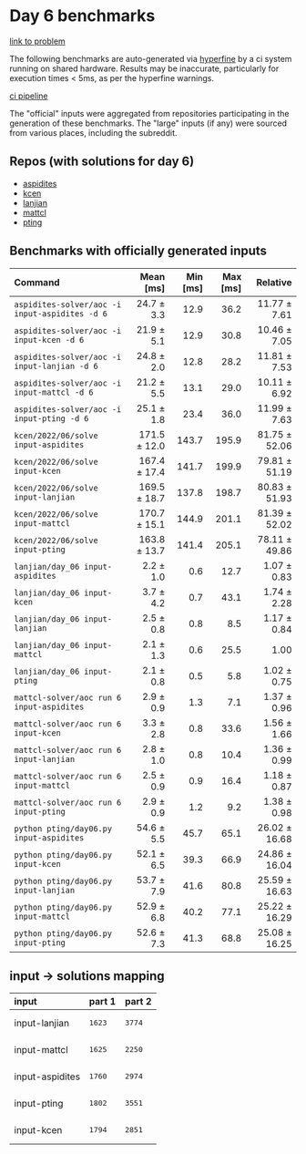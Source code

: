 # Day 6 benchmarks

[link to problem](http://adventofcode.com/2022/day/6)

The following benchmarks are auto-generated via [hyperfine](https://github.com/sharkdp/hyperfine) by a ci system running on shared hardware. Results may be inaccurate, particularly for execution times < 5ms, as per the hyperfine warnings.

[ci pipeline](http://ci.papercode.net:8080/teams/aoc2022/pipelines/aoc-compare-2022)

The "official" inputs were aggregated from repositories participating in the generation of these benchmarks. The "large" inputs (if any) were sourced from various places, including the subreddit.

## Repos (with solutions for day 6)


- [aspidites](https://github.com/aspidites/aoc2022)
- [kcen](https://github.com/kcen/AdventOfCode)
- [lanjian](https://github.com/LanJian/aoc-2022)
- [mattcl](https://github.com/mattcl/aoc2022)
- [pting](https://github.com/pting/aoc2022)

## Benchmarks with officially generated inputs
| Command | Mean [ms] | Min [ms] | Max [ms] | Relative |
|:---|---:|---:|---:|---:|
| `aspidites-solver/aoc -i input-aspidites -d 6` | 24.7 ± 3.3 | 12.9 | 36.2 | 11.77 ± 7.61 |
| `aspidites-solver/aoc -i input-kcen -d 6` | 21.9 ± 5.1 | 12.9 | 30.8 | 10.46 ± 7.05 |
| `aspidites-solver/aoc -i input-lanjian -d 6` | 24.8 ± 2.0 | 12.8 | 28.2 | 11.81 ± 7.53 |
| `aspidites-solver/aoc -i input-mattcl -d 6` | 21.2 ± 5.5 | 13.1 | 29.0 | 10.11 ± 6.92 |
| `aspidites-solver/aoc -i input-pting -d 6` | 25.1 ± 1.8 | 23.4 | 36.0 | 11.99 ± 7.63 |
| `kcen/2022/06/solve input-aspidites` | 171.5 ± 12.0 | 143.7 | 195.9 | 81.75 ± 52.06 |
| `kcen/2022/06/solve input-kcen` | 167.4 ± 17.4 | 141.7 | 199.9 | 79.81 ± 51.19 |
| `kcen/2022/06/solve input-lanjian` | 169.5 ± 18.7 | 137.8 | 198.7 | 80.83 ± 51.93 |
| `kcen/2022/06/solve input-mattcl` | 170.7 ± 15.1 | 144.9 | 201.1 | 81.39 ± 52.02 |
| `kcen/2022/06/solve input-pting` | 163.8 ± 13.7 | 141.4 | 205.1 | 78.11 ± 49.86 |
| `lanjian/day_06 input-aspidites` | 2.2 ± 1.0 | 0.6 | 12.7 | 1.07 ± 0.83 |
| `lanjian/day_06 input-kcen` | 3.7 ± 4.2 | 0.7 | 43.1 | 1.74 ± 2.28 |
| `lanjian/day_06 input-lanjian` | 2.5 ± 0.8 | 0.8 | 8.5 | 1.17 ± 0.84 |
| `lanjian/day_06 input-mattcl` | 2.1 ± 1.3 | 0.6 | 25.5 | 1.00 |
| `lanjian/day_06 input-pting` | 2.1 ± 0.8 | 0.5 | 5.8 | 1.02 ± 0.75 |
| `mattcl-solver/aoc run 6 input-aspidites` | 2.9 ± 0.9 | 1.3 | 7.1 | 1.37 ± 0.96 |
| `mattcl-solver/aoc run 6 input-kcen` | 3.3 ± 2.8 | 0.8 | 33.6 | 1.56 ± 1.66 |
| `mattcl-solver/aoc run 6 input-lanjian` | 2.8 ± 1.0 | 0.8 | 10.4 | 1.36 ± 0.99 |
| `mattcl-solver/aoc run 6 input-mattcl` | 2.5 ± 0.9 | 0.9 | 16.4 | 1.18 ± 0.87 |
| `mattcl-solver/aoc run 6 input-pting` | 2.9 ± 0.9 | 1.2 | 9.2 | 1.38 ± 0.98 |
| `python pting/day06.py input-aspidites` | 54.6 ± 5.5 | 45.7 | 65.1 | 26.02 ± 16.68 |
| `python pting/day06.py input-kcen` | 52.1 ± 6.5 | 39.3 | 66.9 | 24.86 ± 16.04 |
| `python pting/day06.py input-lanjian` | 53.7 ± 7.9 | 41.6 | 80.8 | 25.59 ± 16.63 |
| `python pting/day06.py input-mattcl` | 52.9 ± 6.8 | 40.2 | 77.1 | 25.22 ± 16.29 |
| `python pting/day06.py input-pting` | 52.6 ± 7.3 | 41.3 | 68.8 | 25.08 ± 16.25 |

## input -> solutions mapping
|input|part 1|part 2|
|:---|:---|:---|
|input-lanjian|<pre>1623</pre>|<pre>3774</pre>|
|input-mattcl|<pre>1625</pre>|<pre>2250</pre>|
|input-aspidites|<pre>1760</pre>|<pre>2974</pre>|
|input-pting|<pre>1802</pre>|<pre>3551</pre>|
|input-kcen|<pre>1794</pre>|<pre>2851</pre>|

